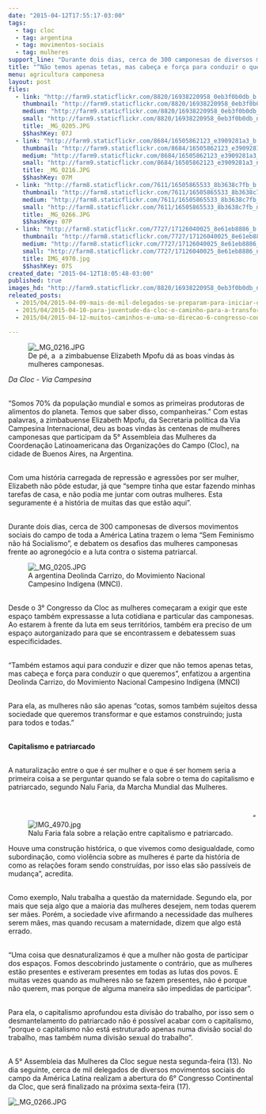 ```yaml
---
date: "2015-04-12T17:55:17-03:00"
tags:
  - tag: cloc
  - tag: argentina
  - tag: movimentos-sociais
  - tag: mulheres
support_line: "Durante dois dias, cerca de 300 camponesas de diversos movimentos sociais da América Latina participam da 5° Assembleia das Mulheres da Cloc."
title: "“Não temos apenas tetas, mas cabeça e força para conduzir o que queremos”\n"
menu: agricultura camponesa
layout: post
files:
  - link: "http://farm9.staticflickr.com/8820/16938220958_0eb3f0b0db_b.jpg"
    thumbnail: "http://farm9.staticflickr.com/8820/16938220958_0eb3f0b0db_t.jpg"
    medium: "http://farm9.staticflickr.com/8820/16938220958_0eb3f0b0db_z.jpg"
    small: "http://farm9.staticflickr.com/8820/16938220958_0eb3f0b0db_n.jpg"
    title: _MG_0205.JPG
    $$hashKey: 07J
  - link: "http://farm9.staticflickr.com/8684/16505862123_e3909281a3_b.jpg"
    thumbnail: "http://farm9.staticflickr.com/8684/16505862123_e3909281a3_t.jpg"
    medium: "http://farm9.staticflickr.com/8684/16505862123_e3909281a3_z.jpg"
    small: "http://farm9.staticflickr.com/8684/16505862123_e3909281a3_n.jpg"
    title: _MG_0216.JPG
    $$hashKey: 07M
  - link: "http://farm8.staticflickr.com/7611/16505865533_8b3638c7fb_b.jpg"
    thumbnail: "http://farm8.staticflickr.com/7611/16505865533_8b3638c7fb_t.jpg"
    medium: "http://farm8.staticflickr.com/7611/16505865533_8b3638c7fb_z.jpg"
    small: "http://farm8.staticflickr.com/7611/16505865533_8b3638c7fb_n.jpg"
    title: _MG_0266.JPG
    $$hashKey: 07P
  - link: "http://farm8.staticflickr.com/7727/17126040025_8e61eb8886_b.jpg"
    thumbnail: "http://farm8.staticflickr.com/7727/17126040025_8e61eb8886_t.jpg"
    medium: "http://farm8.staticflickr.com/7727/17126040025_8e61eb8886_z.jpg"
    small: "http://farm8.staticflickr.com/7727/17126040025_8e61eb8886_n.jpg"
    title: IMG_4970.jpg
    $$hashKey: 07S
created_date: "2015-04-12T18:05:48-03:00"
published: true
images_hd: "http://farm9.staticflickr.com/8820/16938220958_0eb3f0b0db_n.jpg"
releated_posts:
  - 2015/04/2015-04-09-mais-de-mil-delegados-se-preparam-para-iniciar-o-6-congresso-continental-da-cloc.md
  - 2015/04/2015-04-10-para-juventude-da-cloc-o-caminho-para-a-transformacao-e-a-organizacao.md
  - 2015/04/2015-04-12-muitos-caminhos-e-uma-so-direcao-6-congresso-continental-da-cloc.md

---
```

<figure class="image"><img alt="_MG_0216.JPG" src="http://farm9.staticflickr.com/8684/16505862123_e3909281a3_b.jpg" />
<figcaption>De p&eacute;, a&nbsp;&nbsp;a zimbabuense Elizabeth Mpofu d&aacute; as boas vindas &agrave;s mulheres camponesas.</figcaption>
</figure>

<p><em>Da Cloc - Via Campesina</em></p>

<p><br />
&ldquo;Somos 70% da popula&ccedil;&atilde;o mundial e somos as primeiras produtoras de alimentos do planeta. Temos que saber disso, companheiras.&rdquo; Com estas palavras, a zimbabuense Elizabeth Mpofu, da Secretaria pol&iacute;tica da Via Campesina Internacional, deu as boas vindas &agrave;s centenas de mulheres camponesas que participam da 5&deg; Assembleia das Mulheres da Coordena&ccedil;&atilde;o Latinoamericana das Organiza&ccedil;&otilde;es do Campo (Cloc), na cidade de Buenos Aires, na Argentina.</p>

<p><br />
Com uma hist&oacute;ria carregada de repress&atilde;o e agress&otilde;es por ser mulher, Elizabeth n&atilde;o p&ocirc;de estudar, j&aacute; que &ldquo;sempre tinha que estar fazendo minhas tarefas de casa, e n&atilde;o podia me juntar com outras mulheres. Esta seguramente &eacute; a hist&oacute;ria de muitas das que est&atilde;o aqui&rdquo;.&nbsp;</p>

<p><br />
Durante dois dias, cerca de 300 camponesas de diversos movimentos sociais do campo de toda a Am&eacute;rica Latina trazem o lema &ldquo;Sem Feminismo n&atilde;o h&aacute; Socialismo&rdquo;, e debatem os desafios das mulheres camponesas frente ao agroneg&oacute;cio e a luta contra o sistema patriarcal.</p>

<figure class="image"><img alt="_MG_0205.JPG" src="http://farm9.staticflickr.com/8820/16938220958_0eb3f0b0db_b.jpg" />
<figcaption>A&nbsp;argentina Deolinda Carrizo, do Movimiento Nacional Campesino Ind&iacute;gena (MNCI).</figcaption>
</figure>

<p><br />
Desde o 3&deg; Congresso da Cloc as mulheres come&ccedil;aram a exigir que este espa&ccedil;o tamb&eacute;m expressasse a luta cotidiana e particular das camponesas. Ao estarem &agrave; frente da luta em seus territ&oacute;rios, tamb&eacute;m era preciso de um espa&ccedil;o autorganizado para que se encontrassem e debatessem suas especificidades.</p>

<p><br />
&ldquo;Tamb&eacute;m estamos aqui para conduzir e dizer que n&atilde;o temos apenas tetas, mas cabe&ccedil;a e for&ccedil;a para conduzir o que queremos&rdquo;, enfatizou a argentina Deolinda Carrizo, do Movimiento Nacional Campesino Ind&iacute;gena (MNCI)</p>

<p><br />
Para ela, as mulheres n&atilde;o s&atilde;o apenas &ldquo;cotas, somos tamb&eacute;m sujeitos dessa sociedade que queremos transformar e que estamos construindo; justa para todos e todas.&rdquo;</p>

<p><br />
<strong>Capitalismo e patriarcado</strong></p>

<p><br />
A naturaliza&ccedil;&atilde;o entre o que &eacute; ser mulher e o que &eacute; ser homem seria a primeira coisa a se perguntar quando se fala sobre o tema do capitalismo e patriarcado, segundo Nalu Faria, da Marcha Mundial das Mulheres.&nbsp;</p>

<p>&nbsp;</p>

<figure class="image" style="float:left"><img alt="IMG_4970.jpg" src="http://farm8.staticflickr.com/7727/17126040025_8e61eb8886_b.jpg" />
<figcaption>Nalu Faria fala sobre a rela&ccedil;&atilde;o entre capitalismo e patriarcado.</figcaption>
</figure>

<p>&ldquo;Houve uma constru&ccedil;&atilde;o hist&oacute;rica, o que vivemos como desigualdade, como subordina&ccedil;&atilde;o, como viol&ecirc;ncia sobre as mulheres &eacute; parte da hist&oacute;ria de como as rela&ccedil;&otilde;es foram sendo constru&iacute;das, por isso elas s&atilde;o pass&iacute;veis de mudan&ccedil;a&rdquo;, acredita.</p>

<p><br />
Como exemplo, Nalu trabalha a quest&atilde;o da maternidade. Segundo ela, por mais que seja algo que a maioria das mulheres desejem, nem todas querem ser m&atilde;es. Por&eacute;m, a sociedade vive afirmando a necessidade das mulheres serem m&atilde;es, mas quando recusam a maternidade, dizem que algo est&aacute; errado.&nbsp;</p>

<p><br />
&ldquo;Uma coisa que desnaturalizamos &eacute; que a mulher n&atilde;o gosta de participar dos espa&ccedil;os. Fomos descobrindo justamente o contr&aacute;rio, que as mulheres est&atilde;o presentes e estiveram presentes em todas as lutas dos povos. E muitas vezes quando as mulheres n&atilde;o se fazem presentes, n&atilde;o &eacute; porque n&atilde;o querem, mas porque de alguma maneira s&atilde;o impedidas de participar&rdquo;.&nbsp;</p>

<p><br />
Para ela, o capitalismo aprofundou esta divis&atilde;o do trabalho, por isso sem o desmantelamento do patriarcado n&atilde;o &eacute; poss&iacute;vel acabar com o capitalismo, &ldquo;porque o capitalismo n&atilde;o est&aacute; estruturado apenas numa divis&atilde;o social do trabalho, mas tamb&eacute;m numa divis&atilde;o sexual do trabalho&rdquo;.</p>

<p><br />
A 5&deg; Assembleia das Mulheres da Cloc segue nesta segunda-feira (13). No dia seguinte, cerca de mil delegados de diversos movimentos sociais do campo da Am&eacute;rica Latina realizam a abertura do 6&deg; Congresso Continental da Cloc, que ser&aacute; finalizado na pr&oacute;xima sexta-feira (17).&nbsp;</p>

<p><img alt="_MG_0266.JPG" src="http://farm8.staticflickr.com/7611/16505865533_8b3638c7fb_b.jpg" /></p>

<p>&nbsp;</p>
